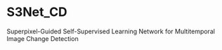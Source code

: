 # S3Net_CD
Superpixel-Guided Self-Supervised Learning Network for Multitemporal Image Change Detection
